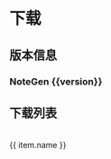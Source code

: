 # 下载
## 版本信息
<h3>NoteGen {{version}}</h3>

## 下载列表
<br>
<div v-if="assets" v-for="(item, index) in assets.assets" :key="index">
  <a :href="item.browser_download_url">{{ item.name }}</a>
</div>

<script setup>
  import { getLatestRelease } from '../common.ts'
  import { ref } from 'vue'
  const assets = ref(null)
  const version =ref(null)
  getLatestRelease('codexu','note-gen').then(res =>{
    if(res) {
      assets.value = res
      version.value =res.name
    }
  })
</script>